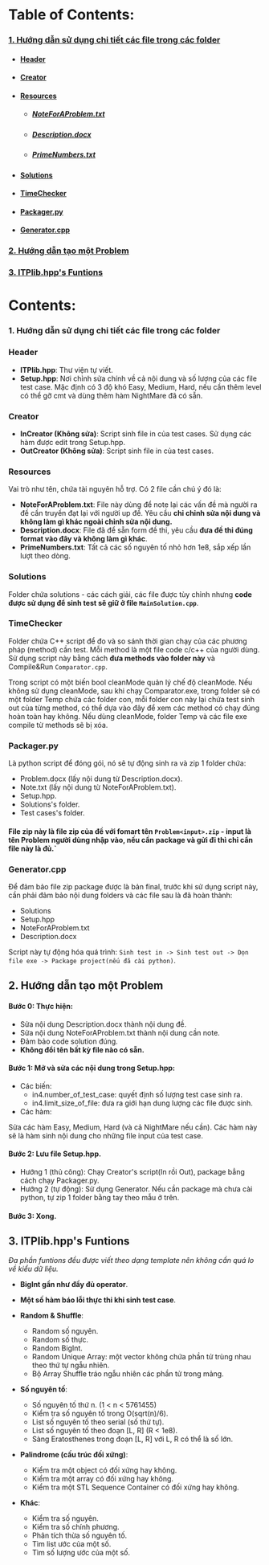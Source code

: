 ﻿# Table of Contents:
### [1. Hướng dẫn sử dụng chi tiết các file trong các folder](#1)

- #### [Header](#11)
- #### [Creator](#12)
- #### [Resources](#13)

  - ##### [NoteForAProblem.txt](#131)
  - ##### [Description.docx](#132)
  - ##### [PrimeNumbers.txt](#133)

- #### [Solutions](#14)
- #### [TimeChecker](#15)
- #### [Packager.py](#16)
- #### [Generator.cpp](#17)

### [2. Hướng dẫn tạo một Problem](#2)

### [3. ITPlib.hpp's Funtions](#3)

# Contents:  

<a name = "1"></a>
### 1. Hướng dẫn sử dụng chi tiết các file trong các folder

<a name = "11"></a>
### Header
<a name = "111"></a>
- **ITPlib.hpp**: 
       Thư viện tự viết.
<a name = "112"></a>
- **Setup.hpp**: 
       Nơi chỉnh sửa chính về cả nội dung và số lượng của các file test case. Mặc định có 3 độ khó Easy, Medium, Hard, nếu cần thêm level có thể gỡ cmt và dùng thêm hàm NightMare đã có sẵn.
<a name = "12"></a>
### Creator
- **InCreator (Không sửa)**:
       Script sinh file in của test cases. Sử dụng các hàm được edit trong Setup.hpp.
- **OutCreator (Không sửa)**:
       Script sinh file in của test cases.
<a name = "13"></a>
### Resources

Vai trò như tên, chứa tài nguyên hỗ trợ. Có 2 file cần chú ý đó là:
<a name = "131"></a>
- **NoteForAProblem.txt**: 
       File này dùng để note lại các vấn đề mà người ra đề cần truyền đạt lại với người up đề. Yêu cầu **chỉ chỉnh sửa nội dung và không làm gì khác ngoài chỉnh sửa nội dung.**
<a name = "132"></a>
- **Description.docx**: 
       File đã để sẵn form đề thi, yêu cầu **đưa đề thi đúng format vào đây và không làm gì khác**.
<a name = "133"></a>
- **PrimeNumbers.txt**:
       Tất cả các số nguyên tố nhỏ hơn 1e8, sắp xếp lần lượt theo dòng.
<a name = "14"></a>
### Solutions 
Folder chứa solutions - các cách giải, các file được tùy chỉnh nhưng **code được sử dụng để sinh test sẽ giữ ở file `MainSolution.cpp`**.
<a name = "15"></a>

### TimeChecker
Folder chứa C++ script để đo và so sánh thời gian chạy của các phương pháp (method) cần test. Mỗi method là một file code c/c++ của người dùng. Sử dụng script này bằng cách **đưa methods vào folder này** và Compile&Run `Comparator.cpp`.


Trong script có một biến bool cleanMode quản lý chế độ cleanMode. Nếu không sử dụng cleanMode, sau khi chạy Comparator.exe, trong folder sẽ có một folder Temp chứa các folder con, mỗi folder con này lại chứa test sinh out của từng method, có thể dựa vào đây để xem các method có chạy đúng hoàn toàn hay không. Nếu dùng cleanMode, folder Temp và các file exe compile từ methods sẽ bị xóa.

<a name = "16"></a>
### Packager.py
Là python script để đóng gói, nó sẽ tự động sinh ra và zip 1 folder chứa:

- Problem.docx (lấy nội dung từ Description.docx).
- Note.txt (lấy nội dung từ NoteForAProblem.txt).
- Setup.hpp.
- Solutions's folder.
- Test cases's folder.

#### File zip này là file zip của đề với fomart tên `Problem<input>.zip` - input là tên Problem người dùng nhập vào, nếu cần package và gửi đi thì chỉ cần file này là đủ.`

<a name = "17"></a>

### Generator.cpp

Để đảm bảo file zip package được là bản final, trước khi sử dụng script này, cần phải đảm bảo nội dung folders và các file sau là đã hoàn thành:

- Solutions
- Setup.hpp
- NoteForAProblem.txt
- Description.docx

Script này tự động hóa quá trình: `Sinh test in -> Sinh test out -> Dọn file exe -> Package project(nếu đã cài python)`. 

<a name = "2"></a>
## 2. Hướng dẫn tạo một Problem

#### Bước 0: Thực hiện:
- Sửa nội dung Description.docx thành nội dung đề. 
- Sửa nội dung NoteForAProblem.txt thành nội dung cần note. 
- Đảm bảo code solution đúng. 
- **Không đổi tên bất kỳ file nào có sẵn.**

#### Bước 1: Mở và sửa các nội dung trong Setup.hpp:
- Các biến:
  - in4.number_of_test_case: quyết định số lượng test case sinh ra.
  - in4.limit_size_of_file: đưa ra giới hạn dung lượng các file được sinh.
- Các hàm: 

Sửa các hàm Easy, Medium, Hard (và cả NightMare nếu cần). Các hàm này sẽ là hàm sinh nội dung cho những file input của test case.
       
#### Bước 2: Lưu file Setup.hpp. 

- Hướng 1 (thủ công): Chạy Creator's script(In rồi Out), package bẳng cách chạy Packager.py.
- Hướng 2 (tự động): Sử dụng Generator. Nếu cần package mà chưa cài python, tự zip 1 folder bằng tay theo mẫu ở trên.

#### Bước 3: Xong.

<a name = "3"></a>
## 3. ITPlib.hpp's Funtions

*Đa phần funtions đều được viết theo dạng template nên không cần quá lo về kiểu dữ liệu.*

- **BigInt gần như đầy đủ operator**.

- **Một số hàm báo lỗi thực thi khi sinh test case**.

- **Random & Shuffle**:
  - Random số nguyên.
  - Random số thực.
  - Random BigInt.
  - Random Unique Array: một vector không chứa phần tử trùng nhau theo thứ tự ngẫu nhiên.
  - Bộ Array Shuffle tráo ngẫu nhiên các phần tử trong mảng.

- **Số nguyên tố**:
  - Số nguyên tố thứ n. (1 < n < 5761455)
  - Kiểm tra số nguyên tố trong O(sqrt(n)/6).
  - List số nguyên tố theo serial (số thứ tự).
  - List số nguyên tố theo đoạn [L, R] (R < 1e8).
  - Sàng Eratosthenes trong đoạn [L, R] với L, R có thể là số lớn.

- **Palindrome (cấu trúc đối xứng)**:
  - Kiểm tra một object có đối xứng hay không.
  - Kiểm tra một array có đối xứng hay không.
  - Kiểm tra một STL Sequence Container có đối xứng hay không.

- **Khác**:
  - Kiểm tra số nguyên.
  - Kiểm tra số chính phương.
  - Phân tích thừa số nguyên tố.
  - Tìm list ước của một số.
  - Tìm số lượng ước của một số.
